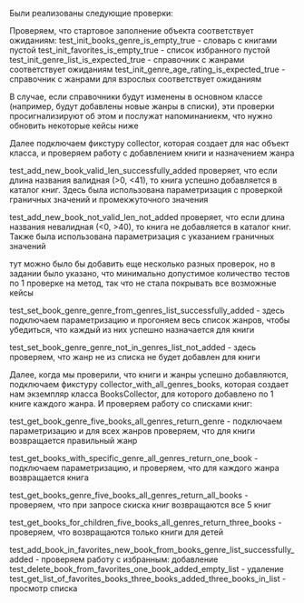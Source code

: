 Были реализованы следующие проверки:

Проверяем, что стартовое заполнение объекта соответствует ожиданиям:
test_init_books_genre_is_empty_true - словарь с книгами пустой
test_init_favorites_is_empty_true - список избранного пустой
test_init_genre_list_is_expected_true - справочник с жанрами соответствует ожиданиям
test_init_genre_age_rating_is_expected_true - справочник с жанрами для взрослых соответствует ожиданиям

В случае, если справочники будут изменены в основном классе (например, будут добавлены новые жанры в списки), эти проверки просигнализируют об этом и послужат напоминаниекм, что нужно обновить некоторые кейсы ниже



Далее подключаем фикстуру collector, которая создает для нас объект класса, и проверяем работу с добавлением книги и назначением жанра

test_add_new_book_valid_len_successfully_added проверяет, что если длина названия валидная (>0, <41), то книга успешно добавляется в каталог книг. Здесь была использована параметризация с проверкой граничных значений и промекжуточного значения 

test_add_new_book_not_valid_len_not_added проверяет, что если длина названия невалидная (<0, >40), то книга не добавляется в каталог книг. Также была использована параметризация с указанием граничных значений

тут можно было бы добавить еще несколько разных проверок, но в задании было указано, что минимально допустимое количество тестов по 1 проверке на метод, так что не стала покрывать все возможные кейсы

test_set_book_genre_genre_from_genres_list_successfully_added - здесь подключаем параметризацию и прогоняем весь список жанров, чтобы убедиться, что каждый из них успешно назначается для книги

test_set_book_genre_genre_not_in_genres_list_not_added - здесь проверяем, что жанр не из списка не будет добавлен для книги

Далее, когда мы проверили, что книги и жанры успешно добавляются, подключаем фикстуру collector_with_all_genres_books, которая создает нам экземпляр класса BooksCollector, для которого добавлено по 1 книге каждого жанра. И проверяем работу со списками книг:

test_get_book_genre_five_books_all_genres_return_genre - подключаем параметризацию и для всех жанров проверяем, что для книги возвращается правильный жанр

test_get_books_with_specific_genre_all_genres_return_one_book - подключаем параметризацию, и проверяем, что для каждого жанра возвращается книга

test_get_books_genre_five_books_all_genres_return_all_books - проверяем, что при запросе скиска книг возвращаются все 5 книг

test_get_books_for_children_five_books_all_genres_return_three_books - проверяем, что возвращаются только книги для детей

test_add_book_in_favorites_new_book_from_books_genre_list_successfully_added - проверяем работу с избранным: добавление
test_delete_book_from_favorites_one_book_added_empty_list - удаление
test_get_list_of_favorites_books_three_books_added_three_books_in_list - просмотр списка